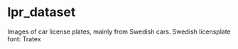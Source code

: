 # lpr_dataset
Images of car license plates, mainly from Swedish cars. 
Swedish licensplate font: Tratex
